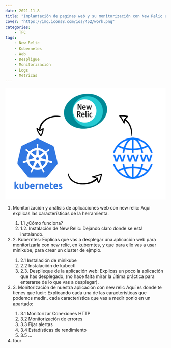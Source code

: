 ```yaml
---
date: 2021-11-8
title: "Implantación de paginas web y su monitorización con New Relic utilizando kubernetes2"
cover: "https://img.icons8.com/ios/452/work.png"
categories: 
    - TFC
tags:
    - New Relic
    - Kubernetes
    - Web
    - Despligue
    - Monitorización
    - Logs
    - Metricas
---
```


![PracticaImg](images/proyecto/portada.png "Portada principal")

<div class="lista">
<ol>
    <li>Monitorización y análisis de aplicaciones web con new relic: Aquí explicas las características de la herramienta.</li>
    <ol>
        <li>1.1 ¿Cómo funciona?</li>
        <li>1.2. Instalación de New Relic: Dejando claro donde se está instalando.</li>
    </ol>
    <li>2. Kuberntes: Explicas que vas a desplegar una aplicación web para monitorizarla con new relic, en kuberntes, y que para ello vas a usar minikube, para crear un cluster de ejmplo.</li>
    <ol>
        <li>2.1 Instalación de minikube</li>
        <li>2.2 Instalaciión de kubectl</li>
        <li>2.3. Desplieque de la aplicación web: Explicas un poco la aplicación que has desplegado,  (no hace falta mirar la última práctica para enterarse de lo que vas a desplegar).</li>
    </ol>
    <li>3. Monitorización de nuestra aplicación con new relic
    Aquí es donde te tienes que lucir: Explicando cada una de las características que podemos medir.. cada característica que vas a medir ponlo en un apartado:</li>
    <ol>
        <li>3.1 Monitorizar Conexiones HTTP</li>
        <li>3.2 Monitorización de errores</li>
        <li>3.3 Fijar alertas</li>
        <li>3.4 Estadísticas de rendimiento</li>
        <li>3.5 ...</li>
    </ol>
    <li>four</li>
</ol>

</div>
